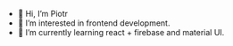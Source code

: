 - 👋 Hi, I’m Piotr
- 👀 I’m interested in frontend development.
- 🌱 I’m currently learning react + firebase and material UI.

<!---
dsgnow/dsgnow is a ✨ special ✨ repository because its `README.md` (this file) appears on your GitHub profile.
You can click the Preview link to take a look at your changes.
--->
